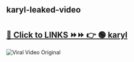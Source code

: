
 ## karyl-leaked-video 

# <h2><a href="https://clipsfans.com/karyl&ref=git">🔗 Click to LINKS ⏩⏩ 👉 🟢 karyl </a></h2>

<a href="https://clipsfans.com/karyl&ref=git" rel="nofollow" data-target="animated-image.originalLink"><img src="https://i.ibb.co.com/xMMVF88/686577567.gif" alt="Viral Video Original" style="max-width: 100%; display: inline-block;" data-target="animated-image.originalImage"></a>
